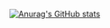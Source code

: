 [![Anurag's GitHub stats](https://github-readme-stats.vercel.app/api?username=rainstr7&theme=dark&hide=stars,prs,issues,contribs&count_private=true)](https://github.com/anuraghazra/github-readme-stats)
